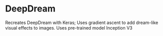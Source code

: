 # DeepDream
Recreates DeepDream with Keras; Uses gradient ascent to add dream-like visual effects to images. Uses pre-trained model Inception V3
